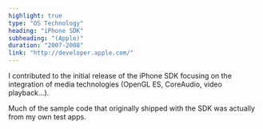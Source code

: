 ```yaml
---
highlight: true
type: "OS Technology"
heading: "iPhone SDK"
subheading: "(Apple)"
duration: "2007-2008"
link: "http://developer.apple.com/"
---
```


I contributed to the initial release of the iPhone SDK focusing on the integration of media technologies (OpenGL ES, CoreAudio, video playback&hellip;).

Much of the sample code that originally shipped with the SDK was actually from my own test apps.
